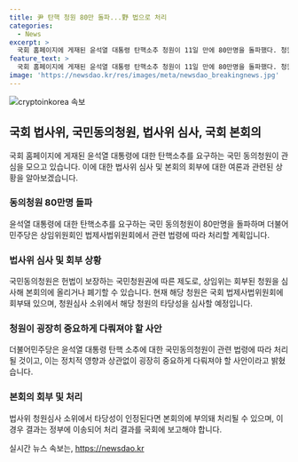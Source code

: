 ```yaml
---
title: 尹 탄핵 청원 80만 돌파...野 법으로 처리
categories:
  - News
excerpt: >
  국회 홈페이지에 게재된 윤석열 대통령 탄핵소추 청원이 11일 만에 80만명을 돌파했다. 청원은 법사위 심사를 거쳐 본회의에 회부돼 가능성을 모색 중이며, 더불어민주당은 청원을 관련 법령에 따라 처리할 계획이라 밝혔다. 청원자는 윤 대통령의 행동에 대한 불만을 제기하며 국민동의청원의 중요성을 강조했다. 해당 청원은 헌법이 보장하는 국민청원권에 따른 제도로, 이에 대한 처리 결과는 정부가 국회에 보고해야 한다.
feature_text: >
  국회 홈페이지에 게재된 윤석열 대통령 탄핵소추 청원이 11일 만에 80만명을 돌파했다. 청원은 법사위 심사를 거쳐 본회의에 회부돼 가능성을 모색 중이며, 더불어민주당은 청원을 관련 법령에 따라 처리할 계획이라 밝혔다. 청원자는 윤 대통령의 행동에 대한 불만을 제기하며 국민동의청원의 중요성을 강조했다. 해당 청원은 헌법이 보장하는 국민청원권에 따른 제도로, 이에 대한 처리 결과는 정부가 국회에 보고해야 한다.
image: 'https://newsdao.kr/res/images/meta/newsdao_breakingnews.jpg'
---
```


<p><img src="https://newsdao.kr/res/images/meta/newsdao_breakingnews.jpg" alt="cryptoinkorea 속보" /></p>

<h2 data-ke-size="size26">국회 법사위, 국민동의청원, 법사위 심사, 국회 본회의</h2>

<p data-ke-size="size16">국회 홈페이지에 게재된 윤석열 대통령에 대한 탄핵소추를 요구하는 국민 동의청원이 관심을 모으고 있습니다. 이에 대한 법사위 심사 및 본회의 회부에 대한 여론과 관련된 상황을 알아보겠습니다.</p>

<h3>동의청원 80만명 돌파</h3>

<p data-ke-size="size16">윤석열 대통령에 대한 탄핵소추를 요구하는 국민 동의청원이 80만명을 돌파하며 더불어민주당은 상임위원회인 법제사법위원회에서 관련 법령에 따라 처리할 계획입니다. </p>

<h3>법사위 심사 및 회부 상황</h3>

<p data-ke-size="size16">국민동의청원은 헌법이 보장하는 국민청원권에 따른 제도로, 상임위는 회부된 청원을 심사해 본회의에 올리거나 폐기할 수 있습니다. 현재 해당 청원은 국회 법제사법위원회에 회부돼 있으며, 청원심사 소위에서 해당 청원의 타당성을 심사할 예정입니다.</p>

<h3>청원이 굉장히 중요하게 다뤄져야 할 사안</h3>

<p data-ke-size="size16">더불어민주당은 윤석열 대통령 탄핵 소추에 대한 국민동의청원이 관련 법령에 따라 처리될 것이고, 이는 정치적 영향과 상관없이 굉장히 중요하게 다뤄져야 할 사안이라고 밝혔습니다.</p>

<h3>본회의 회부 및 처리</h3>

<p data-ke-size="size16">법사위 청원심사 소위에서 타당성이 인정된다면 본회의에 부의돼 처리될 수 있으며, 이 경우 결과는 정부에 이송되어 처리 결과를 국회에 보고해야 합니다.</p>
실시간 뉴스 속보는, <a href="https://newsdao.kr" rel="dofollow">https://newsdao.kr</a>


